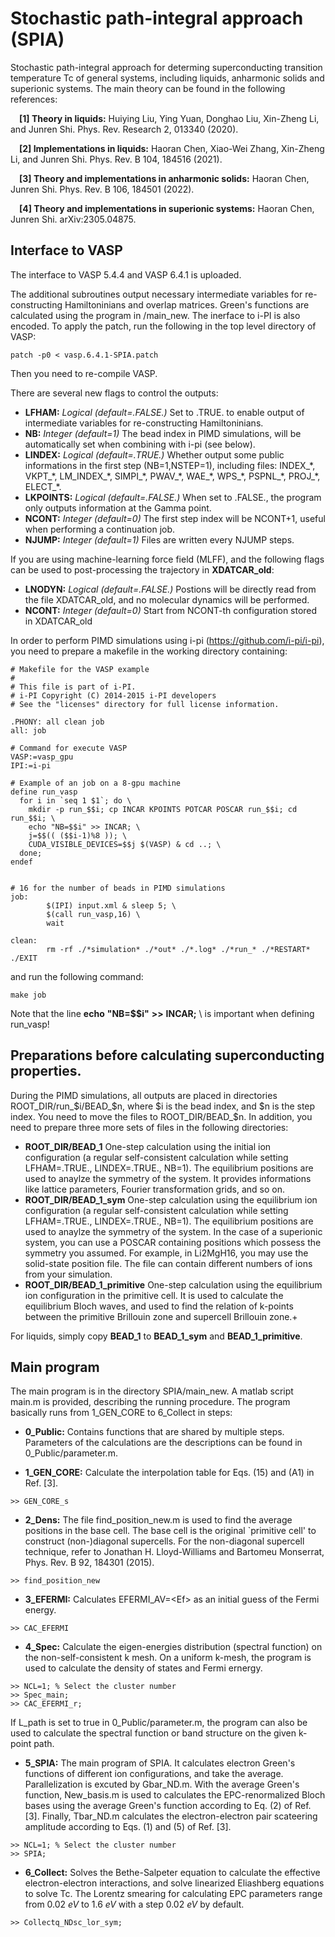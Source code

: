 # Stochastic path-integral approach (SPIA)
Stochastic path-integral approach for determing superconducting transition temperature Tc of general systems, including liquids, anharmonic solids and superionic systems.
The main theory can be found in the following references:

&emsp;**[1] Theory in liquids:** Huiying Liu, Ying Yuan, Donghao Liu, Xin-Zheng Li, and Junren Shi. Phys. Rev. Research 2, 013340 (2020). 

&emsp;**[2] Implementations in liquids:** Haoran Chen, Xiao-Wei Zhang, Xin-Zheng Li, and Junren Shi. Phys. Rev. B 104, 184516 (2021).

&emsp;**[3] Theory and implementations in anharmonic solids:** Haoran Chen, Junren Shi. Phys. Rev. B 106, 184501 (2022).

&emsp;**[4] Theory and implementations in superionic systems:** Haoran Chen, Junren Shi. arXiv:2305.04875.

## Interface to VASP
The interface to VASP 5.4.4 and VASP 6.4.1 is uploaded.

The additional subroutines output necessary intermediate variables for re-constructing Hamiltoninians and overlap matrices. Green's functions are calculated using the program in /main_new. The inerface to i-PI is also encoded. To apply the patch, run the following in the top level directory of VASP:
```
patch -p0 < vasp.6.4.1-SPIA.patch
```
Then you need to re-compile VASP.

There are several new flags to control the outputs:
* **LFHAM:** *Logical (default=.FALSE.)* Set to .TRUE. to enable output of intermediate variables for re-constructing Hamiltoninians.
* **NB:** *Integer (default=1)* The bead index in PIMD simulations, will be automatically set when combining with i-pi (see below).
* **LINDEX:** *Logical (default=.TRUE.)* Whether output some public informations in the first step (NB=1,NSTEP=1), including files: INDEX_\*, VKPT_\*, LM_INDEX_\*, SIMPI_\*, PWAV_\*, WAE_\*, WPS_\*, PSPNL_\*, PROJ_\*, ELECT_\*.
* **LKPOINTS:** *Logical (default=.FALSE.)* When set to .FALSE., the program only outputs information at the Gamma point.
* **NCONT:** *Integer (default=0)* The first step index will be NCONT+1, useful when performing a continuation job.
* **NJUMP:** *Integer (default=1)* Files are written every NJUMP steps.

If you are using machine-learning force field (MLFF), and the following flags can be used to post-processing the trajectory in **XDATCAR_old**:
* **LNODYN:** *Logical (default=.FALSE.)* Postions will be directly read from the file XDATCAR_old, and no molecular dynamics will be performed.
* **NCONT:** *Integer (default=0)* Start from NCONT-th configuration stored in XDATCAR_old

In order to perform PIMD simulations using i-pi (https://github.com/i-pi/i-pi), you need to prepare a makefile in the working directory containing:
```
# Makefile for the VASP example
#
# This file is part of i-PI.
# i-PI Copyright (C) 2014-2015 i-PI developers
# See the "licenses" directory for full license information.

.PHONY: all clean job 
all: job

# Command for execute VASP
VASP:=vasp_gpu
IPI:=i-pi

# Example of an job on a 8-gpu machine
define run_vasp
  for i in `seq 1 $1`; do \
    mkdir -p run_$$i; cp INCAR KPOINTS POTCAR POSCAR run_$$i; cd run_$$i; \
    echo "NB=$$i" >> INCAR; \
    j=$$(( ($$i-1)%8 )); \
    CUDA_VISIBLE_DEVICES=$$j $(VASP) & cd ..; \
  done;
endef


# 16 for the number of beads in PIMD simulations
job:
        $(IPI) input.xml & sleep 5; \
        $(call run_vasp,16) \
        wait

clean:
        rm -rf ./*simulation* ./*out* ./*.log* ./*run_* ./*RESTART* ./EXIT
```
and run the following command:
```
make job
```
Note that the line **echo** **"NB=$$i"** **>>** **INCAR;** \ is important when defining run_vasp!

## Preparations before calculating superconducting properties.
During the PIMD simulations, all outputs are placed in directories ROOT_DIR/run_$i/BEAD_$n, where $i is the bead index, and $n is the step index. You need to move the files to ROOT_DIR/BEAD_$n.
In addition, you need to prepare three more sets of files in the following directories:
* **ROOT_DIR/BEAD_1** One-step calculation using the initial ion configuration (a regular self-consistent calculation while setting LFHAM=.TRUE., LINDEX=.TRUE., NB=1). The equilibrium positions are used to anaylze the symmetry of the system. It provides informations like lattice parameters, Fourier transformation grids, and so on.
* **ROOT_DIR/BEAD_1_sym** One-step calculation using the equilibrium ion configuration (a regular self-consistent calculation while setting LFHAM=.TRUE., LINDEX=.TRUE., NB=1). The equilibrium positions are used to anaylze the symmetry of the system. In the case of a superionic system, you can use a POSCAR containing positions which possess the symmetry you assumed. For example, in Li2MgH16, you may use the solid-state position file. The file can contain different numbers of ions from your simulation.
* **ROOT_DIR/BEAD_1_primitive** One-step calculation using the equilibrium ion configuration in the primitive cell. It is used to calculate the equilibrium Bloch waves, and used to find the relation of k-points between the primitive Brillouin zone and supercell Brillouin zone.+

For liquids, simply copy **BEAD_1** to **BEAD_1_sym** and **BEAD_1_primitive**.


## Main program
The main program is in the directory SPIA/main_new. A matlab script main.m is provided, describing the running procedure.
The program basically runs from 1_GEN_CORE to 6_Collect in steps:

* **0_Public:** Contains functions that are shared by multiple steps. 
Parameters of the calculations are the descriptions can be found in 0_Public/parameter.m.

* **1_GEN_CORE:** Calculate the interpolation table for Eqs. (15) and (A1) in Ref. [3]. 
```
>> GEN_CORE_s
```
* **2_Dens:** The file find_position_new.m is used to find the average positions in the base cell. The base cell is the original `primitive cell' to construct (non-)diagonal supercells. For the non-diagonal supercell technique, refer to  Jonathan H. Lloyd-Williams and Bartomeu Monserrat, Phys. Rev. B 92, 184301 (2015).
```
>> find_position_new
```

* **3_EFERMI:** Calculates EFERMI_AV=\<Ef\> as an initial guess of the Fermi energy.
```
>> CAC_EFERMI
```
      
* **4_Spec:** Calculate the eigen-energies distribution (spectral function) on the non-self-consistent k mesh. On a uniform k-mesh, the program is used to calculate the density of states and Fermi ernergy.
```
>> NCL=1; % Select the cluster number
>> Spec_main;
>> CAC_EFERMI_r;
```
  If L_path is set to true in 0_Public/parameter.m, the program can also be used to calculate the spectral function or band structure on the given k-point path.
        
* **5_SPIA:** The main program of SPIA. It calculates electron Green's functions of different ion configurations, and take the average. Parallelization is excuted by Gbar_ND.m. With the average Green's function, New_basis.m is used to calculates the EPC-renormalized Bloch bases using the average Green's function according to Eq. (2) of Ref. [3]. Finally, Tbar_ND.m calculates the electron-electron pair scateering amplitude according to Eqs. (1) and (5) of Ref. [3].
```
>> NCL=1; % Select the cluster number
>> SPIA;
```      

* **6_Collect:** Solves the Bethe-Salpeter equation to calculate the effective electron-electron interactions, and solve linearized Eliashberg equations to solve Tc. The Lorentz smearing for calculating EPC parameters range from 0.02 *eV* to 1.6 *eV* with a step 0.02 *eV* by default.
```
>> Collectq_NDsc_lor_sym;
```   
